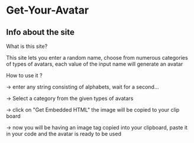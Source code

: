 # Get-Your-Avatar

## Info about the site
What is this site?

This site lets you enter a random name, choose from numerous categories of types of avatars, each value of the input name will generate an avatar

How to use it ?

→ enter any string consisting of alphabets, wait for a second...

→ Select a category from the given types of avatars

→ click on "Get Embedded HTML" the image will be copied to your clip board

→ now you will be having an image tag copied into your clipboard, paste it in your code and the avatar is ready to be used
